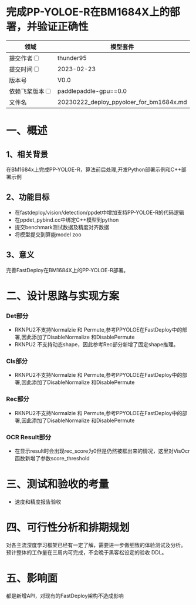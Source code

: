 # 完成PP-YOLOE-R在BM1684X上的部署，并验证正确性

| 领域                                                       | 模型套件                                  | 
|----------------------------------------------------------|-------------------------------------------|
| 提交作者<input type="checkbox" class="rowselector hidden">   | thunder95                             | 
| 提交时间<input type="checkbox" class="rowselector hidden">   | 2023-02-23                                | 
| 版本号                                                      | V0.0                                      | 
| 依赖飞桨版本<input type="checkbox" class="rowselector hidden"> | paddlepaddle-gpu==0.0                     | 
| 文件名                                                      | 20230222_deploy_ppyoloer_for_bm1684x.md<br> | 


# 一、概述

## 1、相关背景

在BM1684x上完成PP-YOLOE-R，算法前后处理,开发Python部署示例和C++部署示例

## 2、功能目标

* 在fastdeploy/vision/detection/ppdet中增加支持PP-YOLOE-R的代码逻辑
* 在ppdet_pybind.cc中绑定C++模型到python
* 提交benchmark测试数据及精度对齐数据
* 将模型提交到算能model zoo

## 3、意义

完善FastDeploy在BM1684X上的PP-YOLOE-R部署。

# 二、设计思路与实现方案

### Det部分

- RKNPU2不支持Normalzie 和 Permute,参考PPYOLOE在FastDeploy中的部署,因此添加了DisableNormalize 和DisablePermute
- RKNPU2 不支持动态shape，因此参考Rec部分新增了固定shape推理。

### Cls部分

- RKNPU2不支持Normalzie 和 Permute,参考PPYOLOE在FastDeploy中的部署,因此添加了DisableNormalize 和DisablePermute

### Rec部分

- RKNPU2不支持Normalzie 和 Permute,参考PPYOLOE在FastDeploy中的部署,因此添加了DisableNormalize 和DisablePermute

### OCR Result部分

- 在显示result时会出现rec_score为0但是仍然被框出来的情况，这里对VisOcr函数新增了参数score_threshold


# 三、测试和验收的考量

* 速度和精度报告验收

# 四、可行性分析和排期规划

对各主流深度学习框架已经有一定了解，需要进一步做细致的体验测试及分析。
预计整体的工作量在三周内可完成，不会晚于黑客松设定的验收 DDL。


# 五、影响面

都是新增API，对现有的FastDeploy架构不造成影响
